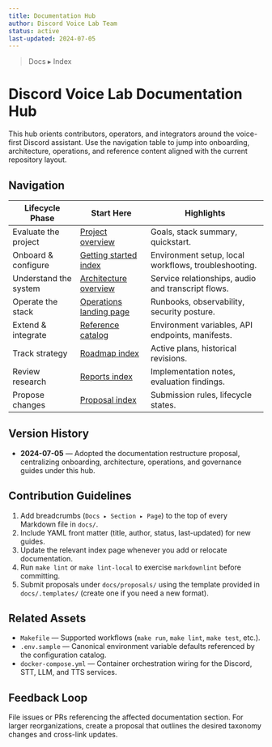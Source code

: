 ```yaml
---
title: Documentation Hub
author: Discord Voice Lab Team
status: active
last-updated: 2024-07-05
---
```


<!-- markdownlint-disable-next-line MD041 -->
> Docs ▸ Index

# Discord Voice Lab Documentation Hub

This hub orients contributors, operators, and integrators around the voice-first Discord
assistant. Use the navigation table to jump into onboarding, architecture, operations,
and reference content aligned with the current repository layout.

## Navigation

| Lifecycle Phase | Start Here | Highlights |
| --- | --- | --- |
| Evaluate the project | [Project overview](../README.md) | Goals, stack summary, quickstart. |
| Onboard & configure | [Getting started index](getting-started/README.md) | Environment setup, local workflows, troubleshooting. |
| Understand the system | [Architecture overview](architecture/system-overview.md) | Service relationships, audio and transcript flows. |
| Operate the stack | [Operations landing page](operations/README.md) | Runbooks, observability, security posture. |
| Extend & integrate | [Reference catalog](reference/configuration-catalog.md) | Environment variables, API endpoints, manifests. |
| Track strategy | [Roadmap index](roadmaps/README.md) | Active plans, historical revisions. |
| Review research | [Reports index](reports/README.md) | Implementation notes, evaluation findings. |
| Propose changes | [Proposal index](proposals/README.md) | Submission rules, lifecycle states. |

## Version History

- **2024-07-05** — Adopted the documentation restructure proposal, centralizing onboarding,
  architecture, operations, and governance guides under this hub.

## Contribution Guidelines

1. Add breadcrumbs (`Docs ▸ Section ▸ Page`) to the top of every Markdown file in `docs/`.
2. Include YAML front matter (title, author, status, last-updated) for new guides.
3. Update the relevant index page whenever you add or relocate documentation.
4. Run `make lint` or `make lint-local` to exercise `markdownlint` before committing.
5. Submit proposals under `docs/proposals/` using the template provided in
   `docs/.templates/` (create one if you need a new format).

## Related Assets

- `Makefile` — Supported workflows (`make run`, `make lint`, `make test`, etc.).
- `.env.sample` — Canonical environment variable defaults referenced by the configuration catalog.
- `docker-compose.yml` — Container orchestration wiring for the Discord, STT, LLM, and TTS services.

## Feedback Loop

File issues or PRs referencing the affected documentation section. For larger reorganizations,
create a proposal that outlines the desired taxonomy changes and cross-link updates.
